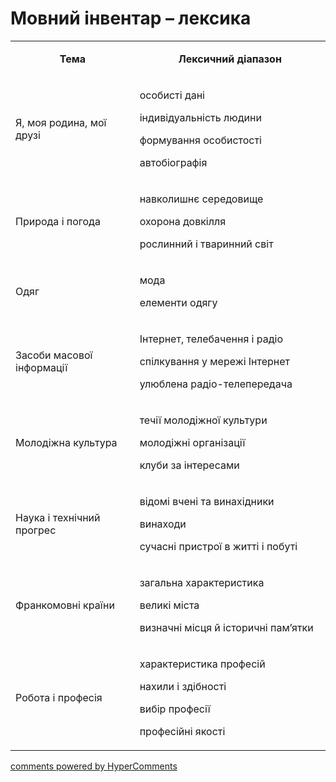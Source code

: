 <div id="hypercomments_widget" class="js-hypercomments-widget invisible"></div>

# Мовний інвентар – лексика

<table>
<tbody>
<tr>
<td style="text-align: center;" width="245">
<p><strong>Тема</strong></p>
</td>
<td style="text-align: center;" width="415">
<p><strong>Лексичний діапазон</strong></p>
</td>
</tr>
<tr>
<td width="245">
<p>Я, моя родина, мої друзі</p>
</td>
<td width="415">
<p>особисті дані</p>
<p>індивідуальність людини</p>
<p>формування особистості</p>
<p>автобіографія</p>
</td>
</tr>
<tr>
<td width="245">
<p>Природа і погода</p>
</td>
<td width="415">
<p>навколишнє середовище</p>
<p>охорона довкілля</p>
<p>рослинний і тваринний світ</p>
</td>
</tr>
<tr>
<td width="245">
<p>Одяг</p>
</td>
<td width="415">
<p>мода</p>
<p>елементи одягу</p>
</td>
</tr>
<tr>
<td width="245">
<p>Засоби масової інформації</p>
</td>
<td width="415">
<p>Інтернет, телебачення і радіо</p>
<p>спілкування у мережі Інтернет</p>
<p>улюблена радіо-телепередача</p>
</td>
</tr>
<tr>
<td width="245">
<p>Молодіжна культура</p>
</td>
<td width="415">
<p>течії молодіжної культури</p>
<p>молодіжні організації</p>
<p>клуби за інтересами</p>
</td>
</tr>
<tr>
<td width="245">
<p>Наука і технічний прогрес</p>
</td>
<td width="415">
<p>відомі вчені та винахідники</p>
<p>винаходи</p>
<p>сучасні пристрої в житті і побуті</p>
</td>
</tr>
<tr>
<td width="245">
<p>Франкомовні країни</p>
</td>
<td width="415">
<p>загальна характеристика</p>
<p>великі міста</p>
<p>визначні місця й історичні пам&rsquo;ятки</p>
</td>
</tr>
<tr>
<td width="245">
<p>Робота і професія</p>
</td>
<td width="415">
<p>характеристика професій</p>
<p>нахили і здібності</p>
<p>вибір професії</p>
<p>професійні якості</p>
</td>
</tr>
</tbody>
</table>

<div class="js-hypercomments-container">
    <a href="http://hypercomments.com" class="hc-link" title="comments widget">comments powered by HyperComments</a>
</div>